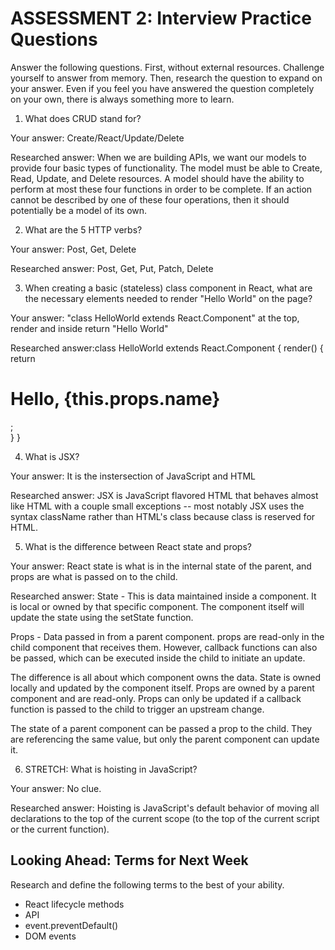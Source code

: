 # ASSESSMENT 2: Interview Practice Questions

Answer the following questions. First, without external resources. Challenge yourself to answer from memory. Then, research the question to expand on your answer. Even if you feel you have answered the question completely on your own, there is always something more to learn.

1. What does CRUD stand for?

  Your answer: Create/React/Update/Delete

  Researched answer: When we are building APIs, we want our models to provide four basic types of functionality. 
  The model must be able to Create, Read, Update, and Delete resources. A model should have the ability to perform at most these four functions in order to be complete. If an action cannot be described by one of these four operations, 
  then it should potentially be a model of its own.



2. What are the 5 HTTP verbs?

  Your answer: Post, Get, Delete

  Researched answer: Post, Get, Put, Patch, Delete



3. When creating a basic (stateless) class component in React, what are the necessary elements needed to render "Hello World" on the page?

  Your answer: "class HelloWorld extends React.Component" at the top, render and inside return "Hello World"

  Researched answer:class HelloWorld extends React.Component { 
  render() {
    return <h1>Hello, {this.props.name}</h1>;  
  }
}



4. What is JSX?

  Your answer: It is the instersection of JavaScript and HTML

  Researched answer: JSX is JavaScript flavored HTML that behaves almost like HTML with a couple small exceptions -- 
  most notably JSX uses the syntax className rather than HTML's class because class is reserved for HTML.



5. What is the difference between React state and props?

  Your answer: React state is what is in the internal state of the parent, and props are what is passed on to the child.

  Researched answer: State - This is data maintained inside a component. It is local or owned by that specific component. The component itself will update the state using the setState function.

Props - Data passed in from a parent component. props are read-only in the child component that receives them. However, callback functions can also be passed, which can be executed inside the child to initiate an update.

The difference is all about which component owns the data. State is owned locally and updated by the component itself. Props are owned by a parent component and are read-only. Props can only be updated if a callback function is passed to the child to trigger an upstream change.

The state of a parent component can be passed a prop to the child. They are referencing the same value, but only the parent component can update it.



6. STRETCH: What is hoisting in JavaScript?

  Your answer: No clue. 

  Researched answer: Hoisting is JavaScript's default behavior of moving all declarations to the top of the current scope (to the top of the current script or the current function).



## Looking Ahead: Terms for Next Week

Research and define the following terms to the best of your ability.

- React lifecycle methods
- API
- event.preventDefault()
- DOM events
